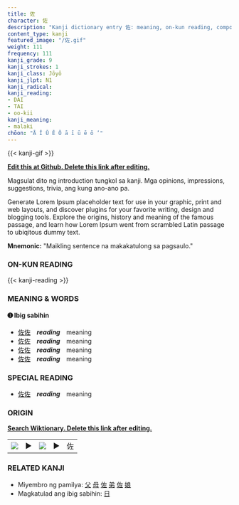 ```yaml
---
title: 佐
character: 佐
description: "Kanji dictionary entry 佐: meaning, on-kun reading, compounds, origin, related kanji"
content_type: kanji
featured_image: "/佐.gif"
weight: 111
frequency: 111
kanji_grade: 9
kanji_strokes: 1
kanji_class: Jōyō
kanji_jlpt: N1
kanji_radical: 
kanji_reading: 
- DAI
- TAI
- oo-kii
kanji_meaning:
- malaki
chōon: "Ā Ī Ū Ē Ō ā ī ū ē ō ’"
---
```

[//]: # (Don't edit the line below. Kanji animated GIF code is automatically generated.)
{{< kanji-gif >}}

[//]: # (Edit below this line.)

**[Edit this at Github. Delete this link after editing.](https://github.com/tim0g/tim/tree/main/content/kanji/佐/index.md)**

Magsulat dito ng introduction tungkol sa kanji. Mga opinions, impressions, suggestions, trivia, ang kung ano-ano pa.

Generate Lorem Ipsum placeholder text for use in your graphic, print and web layouts, and discover plugins for your favorite writing, design and blogging tools. Explore the origins, history and meaning of the famous passage, and learn how Lorem Ipsum went from scrambled Latin passage to ubiqitous dummy text.
 
**Mnemonic:** "Maikling sentence na makakatulong sa pagsaulo."

### ON-KUN READING

[//]: # (Don't edit the line below. ON-KUN READING code is automatically generated.)
{{< kanji-reading >}}

### MEANING & WORDS

#### ➊ **Ibig sabihin**
  - [佐](../佐)[佐](../佐)　***reading***　meaning
  - [佐](../佐)[佐](../佐)　***reading***　meaning
  - [佐](../佐)[佐](../佐)　***reading***　meaning
  - [佐](../佐)[佐](../佐)　***reading***　meaning

### SPECIAL READING
  - [佐](../佐)[佐](../佐)　***reading***　meaning

### ORIGIN

**[Search Wiktionary. Delete this link after editing.](https://wiktionary.org/wiki/佐)**
<table class="kanji-table"><tr><td>
<img src="60px-佐-bronze.svg.png">
</td><td>▶</td><td>
<img src="60px-佐-oracle.svg.png">
</td><td>▶</td>
<td class="kanji-origin">佐</td>
</tr></table>

### RELATED KANJI
- Miyembro ng pamilya: [父](../父) [母](../母) [佐](../佐) [弟](../弟) [佐](../佐) [娘](../娘)
- Magkatulad ang ibig sabihin: [日](../日)
